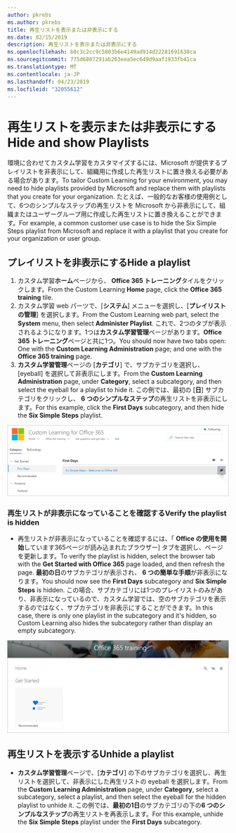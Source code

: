 ```yaml
---
author: pkrebs
ms.author: pkrebs
title: 再生リストを表示または非表示にする
ms.date: 02/15/2019
description: 再生リストを表示または非表示にする
ms.openlocfilehash: b0c3c2cc9c5803b6e4149ad914d22281691638ca
ms.sourcegitcommit: 775d6807291ab263eea5ec649d9aaf1933fb41ca
ms.translationtype: MT
ms.contentlocale: ja-JP
ms.lasthandoff: 04/23/2019
ms.locfileid: "32055612"
---
```

# <a name="hide-and-show-playlists"></a><span data-ttu-id="fe586-103">再生リストを表示または非表示にする</span><span class="sxs-lookup"><span data-stu-id="fe586-103">Hide and show Playlists</span></span>

<span data-ttu-id="fe586-104">環境に合わせてカスタム学習をカスタマイズするには、Microsoft が提供するプレイリストを非表示にして、組織用に作成した再生リストに置き換える必要がある場合があります。</span><span class="sxs-lookup"><span data-stu-id="fe586-104">To tailor Custom Learning for your environment, you may need to hide playlists provided by Microsoft and replace them with playlists that you create for your organization.</span></span> <span data-ttu-id="fe586-105">たとえば、一般的なお客様の使用例として、6つのシンプルなステップの再生リストを Microsoft から非表示にして、組織またはユーザーグループ用に作成した再生リストに置き換えることができます。</span><span class="sxs-lookup"><span data-stu-id="fe586-105">For example, a common customer use case is to hide the Six Simple Steps playlist from Microsoft and replace it with a playlist that you create for your organization or user group.</span></span> 

## <a name="hide-a-playlist"></a><span data-ttu-id="fe586-106">プレイリストを非表示にする</span><span class="sxs-lookup"><span data-stu-id="fe586-106">Hide a playlist</span></span>

1. <span data-ttu-id="fe586-107">カスタム学習**ホーム**ページから、 **Office 365 トレーニング**タイルをクリックします。</span><span class="sxs-lookup"><span data-stu-id="fe586-107">From the Custom Learning **Home** page, click the **Office 365 training** tile.</span></span>
2. <span data-ttu-id="fe586-108">カスタム学習 web パーツで、[**システム**] メニューを選択し、[**プレイリストの管理**] を選択します。</span><span class="sxs-lookup"><span data-stu-id="fe586-108">From the Custom Learning web part, select the **System** menu, then select **Administer Playlist**.</span></span> <span data-ttu-id="fe586-109">これで、2つのタブが表示されるようになります。1つは**カスタム学習管理**ページがあります。**Office 365 トレーニング**ページと共に1つ。</span><span class="sxs-lookup"><span data-stu-id="fe586-109">You should now have two tabs open: One with the **Custom Learning Administration** page; and one with the **Office 365 training** page.</span></span> 
3. <span data-ttu-id="fe586-110">**カスタム学習管理**ページの [**カテゴリ**] で、サブカテゴリを選択し、[eyeball] を選択して非表示にします。</span><span class="sxs-lookup"><span data-stu-id="fe586-110">From the **Custom Learning Administration** page, under **Category**, select a subcategory, and then select the eyeball for a playlist to hide it.</span></span> <span data-ttu-id="fe586-111">この例では、最初の [**日**] サブカテゴリをクリックし、 **6 つのシンプルなステップ**の再生リストを非表示にします。</span><span class="sxs-lookup"><span data-stu-id="fe586-111">For this example, click the **First Days** subcategory, and then hide the **Six Simple Steps** playlist.</span></span>  

![cg-hideplaylist](media/cg-hideplaylist.png)

### <a name="verify-the-playlist-is-hidden"></a><span data-ttu-id="fe586-113">再生リストが非表示になっていることを確認する</span><span class="sxs-lookup"><span data-stu-id="fe586-113">Verify the playlist is hidden</span></span>
- <span data-ttu-id="fe586-114">再生リストが非表示になっていることを確認するには、「 **Office の使用を開始**しています365ページが読み込まれたブラウザー] タブを選択し、ページを更新します。</span><span class="sxs-lookup"><span data-stu-id="fe586-114">To verify the playlist is hidden, select the browser tab with the **Get Started with Office 365** page loaded, and then refresh the page.</span></span> <span data-ttu-id="fe586-115">**最初の日**のサブカテゴリが表示され、 **6 つの簡単な手順**が非表示になります。</span><span class="sxs-lookup"><span data-stu-id="fe586-115">You should now see the **First Days** subcategory and **Six Simple Steps** is hidden.</span></span> <span data-ttu-id="fe586-116">この場合、サブカテゴリには1つのプレイリストのみがあり、非表示になっているので、カスタム学習では、空のサブカテゴリを表示するのではなく、サブカテゴリを非表示にすることができます。</span><span class="sxs-lookup"><span data-stu-id="fe586-116">In this case, there is only one playlist in the subcategory and it's hidden, so Custom Learning also hides the subcategory rather than display an empty subcategory.</span></span> 

![cg-hideplaylistrefresh](media/cg-hideplaylistrefresh.png)

## <a name="unhide-a-playlist"></a><span data-ttu-id="fe586-118">再生リストを表示する</span><span class="sxs-lookup"><span data-stu-id="fe586-118">Unhide a playlist</span></span>

- <span data-ttu-id="fe586-119">**カスタム学習管理**ページで、[**カテゴリ**] の下のサブカテゴリを選択し、再生リストを選択して、非表示にした再生リストの eyeball を選択します。</span><span class="sxs-lookup"><span data-stu-id="fe586-119">From the **Custom Learning Administration** page, under **Category**, select a subcategory, select a playlist, and then select the eyeball for the hidden playlist to unhide it.</span></span> <span data-ttu-id="fe586-120">この例では、**最初の1日**のサブカテゴリの下の**6 つのシンプルなステップ**の再生リストを再表示します。</span><span class="sxs-lookup"><span data-stu-id="fe586-120">For this example, unhide the **Six Simple Steps** playlist under the **First Days** subcategory.</span></span>  

